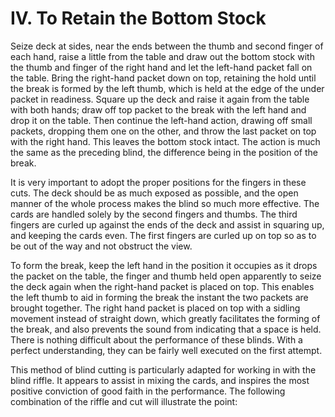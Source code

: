# IV. To Retain the Bottom Stock

Seize deck at sides, near the ends between the thumb and second finger of each hand, raise a little from the table and draw out the bottom stock with the thumb and finger of the right hand and let the left-hand packet fall on the table. Bring the right-hand packet down on top, retaining the hold until the break is formed by the left thumb, which is held at the edge of the under packet in readiness. Square up the deck and raise it again from the table with both hands; draw off top packet to the break with the left hand and drop it on the table. Then continue the left-hand action, drawing off small packets, dropping them one on the other, and throw the last packet on top with the right hand. This leaves the bottom stock intact. The action is much the same as the preceding blind, the difference being in the position of the break.

It is very important to adopt the proper positions for the fingers in these cuts. The deck should be as much exposed as possible, and the open manner of the whole process makes the blind so much more effective. The cards are handled solely by the second fingers and thumbs. The third fingers are curled up against the ends of the deck and assist in squaring up, and keeping the cards even. The first fingers are curled up on top so as to be out of the way and not obstruct the view.

To form the break, keep the left hand in the position it occupies as it drops the packet on the table, the finger and thumb held open apparently to seize the deck again when the right-hand packet is placed on top. This enables the left thumb to aid in forming the break the instant the two packets are brought together. The right hand packet is placed on top with a sidling movement instead of straight down, which greatly facilitates the forming of the break, and also prevents the sound from indicating that a space is held. There is nothing difficult about the performance of these blinds. With a perfect understanding, they can be fairly well executed on the first attempt.

This method of blind cutting is particularly adapted for working in with the blind riffle. It appears to assist in mixing the cards, and inspires the most positive conviction of good faith in the performance. The following combination of the riffle and cut will illustrate the point:

